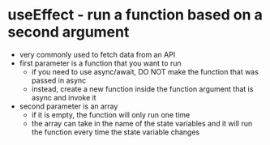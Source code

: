 # useEffect - run a function based on a second argument

- very commonly used to fetch data from an API
- first parameter is a function that you want to run
  - if you need to use async/await, DO NOT make the function that was passed in async
  - instead, create a new function inside the function argument that is async and invoke it
- second parameter is an array
  - if it is empty, the function will only run one time
  - the array can take in the name of the state variables and it will run the function every time the state variable changes
